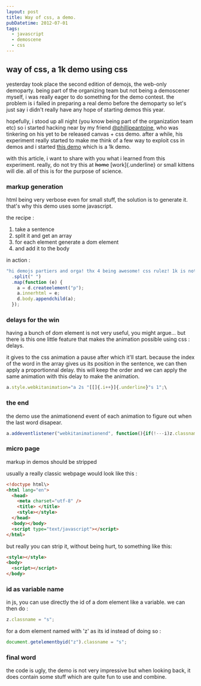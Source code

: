 ```yaml
---
layout: post
title: Way of css, a demo.
pubDatetime: 2012-07-01
tags:
  - javascript
  - demoscene
  - css
---
```


## way of css, a 1k demo using css

yesterday took place the second edition of demojs, the web-only
demoparty.
being part of the organizing team but not being a demoscener myself, i
was really eager to do something for the demo contest.
the problem is i failed in preparing a real demo before the demoparty so
let's just say i didn't really have any hope of starting demos this
year.

hopefully, i stood up all night (you know being part of the organization
team etc) so i started hacking near by my friend
[@phillipeantoine](https://twitter.com/philippeantoine), who was
tinkering on his yet to be released canvas + css demo.
after a while, his experiment really started to make me think of a few
way to exploit css in demos and i started [this
demo](http://bobylito.me/wayofcss) which is a 1k demo.

with this article, i want to share with you what i learned from this
experiment. really, do not try this at ~~home~~ [work]{.underline} or
small kittens will die. all of this is for the purpose of science.

### markup generation

html being very verbose even for small stuff, the solution is to
generate it. that's why this demo uses some javascript.

the recipe :

1.  take a sentence
2.  split it and get an array
3.  for each element generate a dom element
4.  and add it to the body

in action :

```javascript
"hi demojs partiers and orga! thx 4 being awesome! css rulez! 1k is not much and yet enough. \\o/"
  .split(" ")
  .map(function (e) {
    a = d.createelement("p");
    a.innerhtml = e;
    d.body.appendchild(a);
  });
```

### delays for the win

having a bunch of dom element is not very useful, you might argue... but
there is this one little feature that makes the animation possible using
css : delays.

it gives to the css animation a pause after which it'll start. because
the index of the word in the array gives us its position in the
sentence, we can then apply a proportionnal delay. this will keep the
order and we can apply the same animation with this delay to make the
animation.

```javascript
a.style.webkitanimation="a 2s "[[]{.i++}]{.underline}"s 1";\
```

### the end

the demo use the animationend event of each animation to figure out when
the last word disapear.

```javascript
a.addeventlistener("webkitanimationend", function(){if(!---i)z.classname='s'})
```

### micro page

markup in demos should be stripped

usually a really classic webpage would look like this :

```html
<!doctype html\>
<html lang="en">
  <head>
    <meta charset="utf-8" />
    <title> </title>
    <style></style>
  </head>
  <body></body>
  <script type="text/javascript"></script>
</html>
```

but really you can strip it, without being hurt, to something like this:

```html
<style></style>
<body>
  <script></script>
</body>
```

### id as variable name

in js, you can use directly the id of a dom element like a variable. we
can then do :

```javascript
z.classname = "s";
```

for a dom element named with 'z' as its id instead of doing so :

```javascript
document.getelementbyid("z").classname = "s";
```

### final word

the code is ugly, the demo is not very impressive but when looking back,
it does contain some stuff which are quite fun to use and combine.
